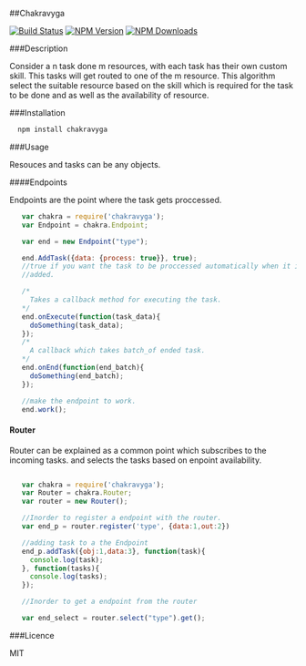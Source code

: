 ##Chakravyga

[![Build Status](https://travis-ci.org/plasmashadow/chakravyuga.svg?branch=master)](https://travis-ci.org/plasmashadow/chakravyuga)
[![NPM Version](http://img.shields.io/npm/v/chakravyga.svg?style=flat)](https://www.npmjs.org/package/chakravyga)
[![NPM Downloads](https://img.shields.io/npm/dm/chakravyga.svg?style=flat)](https://www.npmjs.org/package/chakravyga)

###Description

Consider a n task done m resources,  with each task has their own custom skill. This tasks
will get routed to one of the m resource. This algorithm select the suitable resource based on the skill which is required for the task to be done and as well as the availability of resource.


###Installation

```javascript
  npm install chakravyga
```

###Usage

Resouces and tasks can be any objects.

####Endpoints

Endpoints are the point where the task gets proccessed.

```javascript
   var chakra = require('chakravyga');
   var Endpoint = chakra.Endpoint;

   var end = new Endpoint("type");

   end.AddTask({data: {process: true}}, true);  
   //true if you want the task to be proccessed automatically when it is
   //added.

   /*
     Takes a callback method for executing the task.
   */
   end.onExecute(function(task_data){
     doSomething(task_data);
   });
   /*
     A callback which takes batch_of ended task.
   */
   end.onEnd(function(end_batch){
     doSomething(end_batch);
   });

   //make the endpoint to work.
   end.work();

```

#### Router

Router can be explained as a common point which subscribes to the incoming tasks.
and selects the tasks based on enpoint availability.

```javascript

   var chakra = require('chakravyga');
   var Router = chakra.Router;
   var router = new Router();

   //Inorder to register a endpoint with the router.
   var end_p = router.register('type', {data:1,out:2})

   //adding task to a the Endpoint
   end_p.addTask({obj:1,data:3}, function(task){
     console.log(task);
   }, function(tasks){
     console.log(tasks);
   });

   //Inorder to get a endpoint from the router

   var end_select = router.select("type").get();

```


###Licence

MIT
